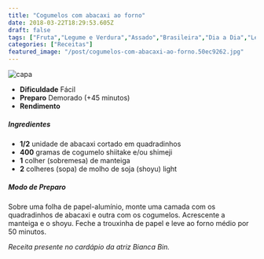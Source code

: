 ```yaml
---
title: "Cogumelos com abacaxi ao forno"
date: 2018-03-22T18:29:53.605Z
draft: false
tags: ["Fruta","Legume e Verdura","Assado","Brasileira","Dia a Dia","Leve e Saudável","Alimentação saudável","Cogumelos","Receitas","Receitas com frutas","Receitas rápidas","Receitas simples e fáceis"]
categories: ["Receitas"]
featured_image: "/post/cogumelos-com-abacaxi-ao-forno.50ec9262.jpg"
---
```


![capa](/post/cogumelos-com-abacaxi-ao-forno.50ec9262.jpg)

*   **Dificuldade** Fácil
*   **Preparo** Demorado (+45 minutos)
*   **Rendimento**

##### Ingredientes

*   **1/2** unidade de abacaxi cortado em quadradinhos
*   **400** gramas de cogumelo shiitake e/ou shimeji
*   **1** colher (sobremesa) de manteiga
*   **2** colheres (sopa) de molho de soja (shoyu) light

##### Modo de Preparo

Sobre uma folha de papel-alumínio, monte uma camada com os quadradinhos de abacaxi e outra com os cogumelos. Acrescente a manteiga e o shoyu. Feche a trouxinha de papel e leve ao forno médio por 50 minutos.

_Receita presente no cardápio da atriz Bianca Bin._
